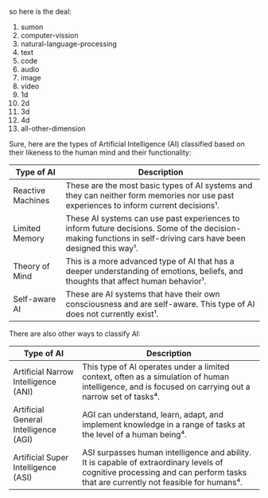 so here is the deal:
1. sumon
2. computer-vission
3. natural-language-processing
4. text
5. code
6. audio
7. image
8. video
9. 1d
10. 2d
11. 3d
12. 4d
13. all-other-dimension


Sure, here are the types of Artificial Intelligence (AI) classified based on their likeness to the human mind and their functionality:

| Type of AI | Description |
| --- | --- |
| Reactive Machines | These are the most basic types of AI systems and they can neither form memories nor use past experiences to inform current decisions¹. |
| Limited Memory | These AI systems can use past experiences to inform future decisions. Some of the decision-making functions in self-driving cars have been designed this way¹. |
| Theory of Mind | This is a more advanced type of AI that has a deeper understanding of emotions, beliefs, and thoughts that affect human behavior¹. |
| Self-aware AI | These are AI systems that have their own consciousness and are self-aware. This type of AI does not currently exist¹. |

There are also other ways to classify AI:

| Type of AI | Description |
| --- | --- |
| Artificial Narrow Intelligence (ANI) | This type of AI operates under a limited context, often as a simulation of human intelligence, and is focused on carrying out a narrow set of tasks⁴. |
| Artificial General Intelligence (AGI) | AGI can understand, learn, adapt, and implement knowledge in a range of tasks at the level of a human being⁴. |
| Artificial Super Intelligence (ASI) | ASI surpasses human intelligence and ability. It is capable of extraordinary levels of cognitive processing and can perform tasks that are currently not feasible for humans⁴. |

